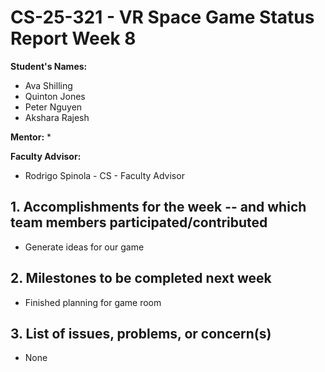 # CS-25-321 - VR Space Game Status Report Week 8

**Student's Names:**

* Ava Shilling
* Quinton Jones
* Peter Nguyen
* Akshara Rajesh

**Mentor:**
* 

**Faculty Advisor:**
* Rodrigo Spinola - CS - Faculty Advisor

## 1. Accomplishments for the week -- and which team members participated/contributed

* Generate ideas for our game

## 2. Milestones to be completed next week

* Finished planning for game room

## 3. List of issues, problems, or concern(s)
* None
